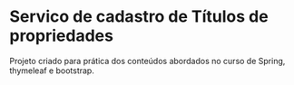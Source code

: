 # Servico de cadastro de Títulos de propriedades

Projeto criado para prática dos conteúdos abordados no curso de Spring, thymeleaf e bootstrap.
